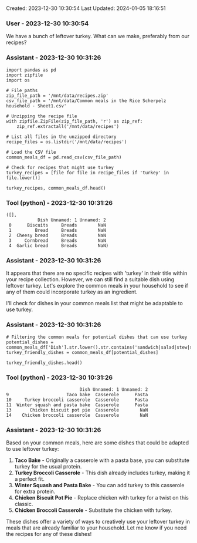 # 

Created: 2023-12-30 10:30:54
Last Updated: 2024-01-05 18:16:51

### User - 2023-12-30 10:30:54

We have a bunch of leftover turkey. What can we make, preferably from our recipes?

### Assistant - 2023-12-30 10:31:26

```unknown
import pandas as pd
import zipfile
import os

# File paths
zip_file_path = '/mnt/data/recipes.zip'
csv_file_path = '/mnt/data/Common meals in the Rice Scherpelz household - Sheet1.csv'

# Unzipping the recipe file
with zipfile.ZipFile(zip_file_path, 'r') as zip_ref:
    zip_ref.extractall('/mnt/data/recipes')

# List all files in the unzipped directory
recipe_files = os.listdir('/mnt/data/recipes')

# Load the CSV file
common_meals_df = pd.read_csv(csv_file_path)

# Check for recipes that might use turkey
turkey_recipes = [file for file in recipe_files if 'turkey' in file.lower()]

turkey_recipes, common_meals_df.head()
```

### Tool (python) - 2023-12-30 10:31:26

```
([],
            Dish Unnamed: 1 Unnamed: 2
 0      Biscuits     Breads        NaN
 1         Bread     Breads        NaN
 2  Cheesy bread     Breads        NaN
 3     Cornbread     Breads        NaN
 4  Garlic bread     Breads        NaN)
```

### Assistant - 2023-12-30 10:31:26

It appears that there are no specific recipes with 'turkey' in their title within your recipe collection. However, we can still find a suitable dish using leftover turkey. Let's explore the common meals in your household to see if any of them could incorporate turkey as an ingredient. 

I'll check for dishes in your common meals list that might be adaptable to use turkey.

### Assistant - 2023-12-30 10:31:26

```unknown
# Filtering the common meals for potential dishes that can use turkey
potential_dishes = common_meals_df['Dish'].str.lower().str.contains('sandwich|salad|stew|soup|casserole|pie|pasta|taco')
turkey_friendly_dishes = common_meals_df[potential_dishes]

turkey_friendly_dishes.head()
```

### Tool (python) - 2023-12-30 10:31:26

```
                            Dish Unnamed: 1 Unnamed: 2
9                      Taco bake  Casserole      Pasta
10     Turkey broccoli casserole  Casserole      Pasta
11  Winter squash and pasta bake  Casserole      Pasta
13       Chicken biscuit pot pie  Casserole        NaN
14    Chicken broccoli casserole  Casserole        NaN
```

### Assistant - 2023-12-30 10:31:26

Based on your common meals, here are some dishes that could be adapted to use leftover turkey:

1. **Taco Bake** - Originally a casserole with a pasta base, you can substitute turkey for the usual protein.
2. **Turkey Broccoli Casserole** - This dish already includes turkey, making it a perfect fit.
3. **Winter Squash and Pasta Bake** - You can add turkey to this casserole for extra protein.
4. **Chicken Biscuit Pot Pie** - Replace chicken with turkey for a twist on this classic.
5. **Chicken Broccoli Casserole** - Substitute the chicken with turkey.

These dishes offer a variety of ways to creatively use your leftover turkey in meals that are already familiar to your household. Let me know if you need the recipes for any of these dishes!

